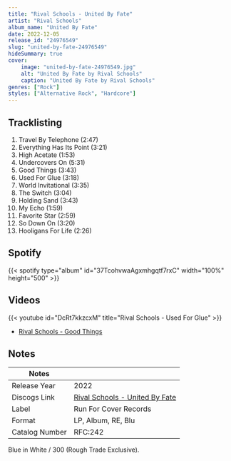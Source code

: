 ```yaml
---
title: "Rival Schools - United By Fate"
artist: "Rival Schools"
album_name: "United By Fate"
date: 2022-12-05
release_id: "24976549"
slug: "united-by-fate-24976549"
hideSummary: true
cover:
    image: "united-by-fate-24976549.jpg"
    alt: "United By Fate by Rival Schools"
    caption: "United By Fate by Rival Schools"
genres: ["Rock"]
styles: ["Alternative Rock", "Hardcore"]
---
```

## Tracklisting
1. Travel By Telephone (2:47)
2. Everything Has Its Point (3:21)
3. High Acetate (1:53)
4. Undercovers On (5:31)
5. Good Things (3:43)
6. Used For Glue (3:18)
7. World Invitational (3:35)
8. The Switch (3:04)
9. Holding Sand (3:43)
10. My Echo (1:59)
11. Favorite Star (2:59)
12. So Down On (3:20)
13. Hooligans For Life (2:26)
## Spotify
{{< spotify type="album" id="37TcohvwaAgxmhgqtf7rxC" width="100%" height="500" >}}

## Videos
{{< youtube id="DcRt7kkzcxM" title="Rival Schools - Used For Glue" >}}
- [Rival Schools - Good Things](https://www.youtube.com/watch?v=cLjUI8t0v50)

## Notes
| Notes          |             |
| ---------------| ----------- |
| Release Year   | 2022 |
| Discogs Link   | [Rival Schools - United By Fate](https://www.discogs.com/release/24976549-Rival-Schools-United-By-Fate) |
| Label          | Run For Cover Records |
| Format         | LP, Album, RE, Blu |
| Catalog Number | RFC:242 |

Blue in White / 300 (Rough Trade Exclusive).
